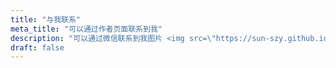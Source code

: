 ```yaml
---
title: "与我联系"
meta_title: "可以通过作者页面联系到我"
description: "可以通过微信联系到我图片 <img src=\"https://sun-szy.github.io/Programming/assets/images/sun-wx.jpg\"/>"
draft: false
---
```

